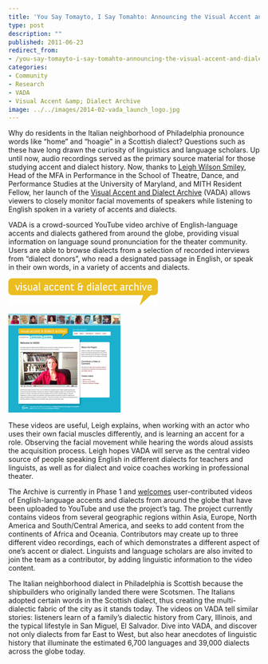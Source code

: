 ```yaml
---
title: 'You Say Tomayto, I Say Tomahto: Announcing the Visual Accent and Dialect Archive (VADA)'
type: post
description: ""
published: 2011-06-23
redirect_from: 
- /you-say-tomayto-i-say-tomahto-announcing-the-visual-accent-and-dialect-archive-vada/
categories:
- Community
- Research
- VADA
- Visual Accent &amp; Dialect Archive
image: ../../images/2014-02-vada_launch_logo.jpg
---
```

Why do residents in the Italian neighborhood of Philadelphia pronounce words like “home” and “hoagie” in a Scottish dialect? Questions such as these have long drawn the curiosity of linguistics and language scholars. Up until now, audio recordings served as the primary source material for those studying accent and dialect history. Now, thanks to [Leigh Wilson Smiley](http://tdps.umd.edu/faculty/Leigh-Wilson-Smiley), Head of the MFA in Performance in the School of Theatre, Dance, and Performance Studies at the University of Maryland, and MITH Resident Fellow, her launch of the [Visual Accent and Dialect Archive](http://mith.umd.edu/vada/) (VADA) allows viewers to closely monitor facial movements of speakers while listening to English spoken in a variety of accents and dialects.

VADA is a crowd-sourced YouTube video archive of English-language accents and dialects gathered from around the globe, providing visual information on language sound pronunciation for the theater community. Users are able to browse dialects from a selection of recorded interviews from “dialect donors”, who read a designated passage in English, or speak in their own words, in a variety of accents and dialects.

![](../../images/2014-02-vada_launch_logo.jpg "vada_launch_logo")

![](../../images/2014-02-vada_launch.jpg "VADA_Launch")

These videos are useful, Leigh explains, when working with an actor who uses their own facial muscles differently, and is learning an accent for a role. Observing the facial movement while hearing the words aloud assists the acquisition process. Leigh hopes VADA will serve as the central video source of people speaking English in different dialects for teachers and linguists, as well as for dialect and voice coaches working in professional theater.

The Archive is currently in Phase 1 and [welcomes](http://mith.umd.edu/vada/?q=node/238) user-contributed videos of English-language accents and dialects from around the globe that have been uploaded to YouTube and use the project’s tag. The project currently contains videos from several geographic regions within Asia, Europe, North America and South/Central America, and seeks to add content from the continents of Africa and Oceania. Contributors may create up to three different video recordings, each of which demonstrates a different aspect of one’s accent or dialect. Linguists and language scholars are also invited to join the team as a contributor, by adding linguistic information to the video content.

The Italian neighborhood dialect in Philadelphia is Scottish because the shipbuilders who originally landed there were Scotsmen. The Italians adopted certain words in the Scottish dialect, thus creating the multi-dialectic fabric of the city as it stands today. The videos on VADA tell similar stories: listeners learn of a family’s dialectic history from Cary, Illinois, and the typical lifestyle in San Miguel, El Salvador. Dive into VADA, and discover not only dialects from far East to West, but also hear anecdotes of linguistic history that illuminate the estimated 6,700 languages and 39,000 dialects across the globe today.
